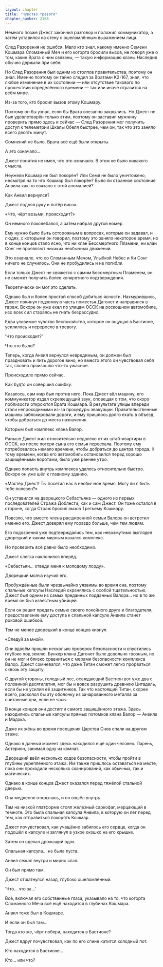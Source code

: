 ```yaml
---
layout: chapter
title: "Чувство тревоги"
chapter_number: 2168
---
```




Немного позже Джест закончил разговор и положил коммуникатор, а затем уставился на стену с ошеломлённым выражением лица.

След Разорения не ошибся. Мало кто знал, какому именно Семени Кошмара Сломанный Меч и его когорта бросили вызов, не говоря уже о том, какие Врата с ним связаны, — такую информацию кланы Наследия обычно держали при себе.

Но След Разорения был одним из столпов правительства, поэтому он знал. Именно поэтому он тайно следил за Вратами К2-167, зная, что любое изменение в их состоянии — или отсутствие такового по прошествии определённого времени — так или иначе отразится на всём мире.

Из-за того, кто бросил вызов этому Кошмару.

Поэтому он бы узнал, если бы Врата внезапно закрылись. Но Джест не был удовлетворён только этим, поэтому он заставил мужчину проверить прямо здесь и сейчас — След Разорения мог получить доступ к телеметрии Шкалы Обеля быстрее, чем он, так что это заняло всего десять минут.

Сомнений не было. Врата всё ещё были открыты.

А это означало...

Джест понятия не имел, что это означало. В этом не было никакого смысла.

Неужели Кошмар не был покорён? Или Семя не было уничтожено, несмотря на то что Кошмар был покорён? Было ли странное состояние Анвила как-то связано с этой аномалией?

Как Анвил вернулся?

Джест поднял руку и потёр висок.

«Что, чёрт возьми, происходит?»

Он немного поколебался, а затем набрал другой номер.

Ему нужно было быть осторожным в вопросах, которые он задавал, и людях, с которыми он говорил, поэтому это заняло некоторое время, но в конце концов стало ясно, что ни клан Бессмертного Пламени, ни клан Сонг не проявляют никаких необычных движений.

Это означало, что со Сломанным Мечом, Улыбкой Небес и Ки Сонг ничего не случилось. Они не пробудились и не погибли.

Если только Джест не свяжется с самим Бессмертным Пламенем, он не сможет получить более конкретного подтверждения.

Теоретически он мог это сделать.

Однако был и более простой способ добиться ясности. Нахмурившись, Джест покинул подземную часть поместья Дагонет и направился в гараж. Вскоре он уже ехал по улицам ОССК на роскошном автомобиле, изо всех сил стараясь не гнать безрассудно.

Едва уловимое чувство беспокойства, которое он ощущал в Бастионе, усилилось и переросло в тревогу.

'Что происходит?'

Что это было?

Теперь, когда Анвил вернулся невредимым, он должен был праздновать и пить дорогое вино, но вместо этого он чувствовал себя так, словно произошло что-то ужасное.

Происходило прямо сейчас.

Как будто он совершил ошибку.

Казалось, сам мир был против него. Пока Джест вёл машину, его коммуникатор издал скрежещущий звук, оповещая о том, что скоро поблизости откроются Врата Кошмара. В результате улицы впереди стали непроходимыми из-за процедуры эвакуации. Правительственные машины заблокировали дороги, и ему пришлось долго ехать в объезд, чтобы добраться до места назначения.

Которым был комплекс клана Валор.

Раньше Джест жил относительно недалеко от их штаб-квартиры в ОССК, но после потери сына его семья переехала. Поэтому ему потребовалось немало времени, чтобы добраться до центра города. К тому времени, когда его автомобиль остановился перед хорошо защищёнными воротами, было уже раннее утро.

Однако попасть внутрь комплекса удалось относительно быстро. Вскоре он уже шёл к главному зданию.

«Мастер Джест! Ты посетил нас в необычное время. Могу ли я быть тебе полезен?»

Он уставился на дворецкого Себастьяна — одного из первых последователей Стража Доблести, как и сам Джест. Он тоже остался в стороне, когда Страж бросил вызов Третьему Кошмару.

Повезло, что вместо члена расширенной семьи Валора он встретил именно его. Джест доверял ему гораздо больше, чем тем людям.

Его подозрения уже подтверждались тем, как невозмутимо выглядел дворецкий и каким мирным казался комплекс.

Но проверить всё равно было необходимо.

Джест слегка наклонился вперёд.

«Себастьян... отведи меня к молодому лорду».

Дворецкий молча изучил его.

Пробуждённые были чрезвычайно уязвимы во время сна, поэтому спальные капсулы Наследий охранялись с особой тщательностью. Джест был одним из самых преданных подданных Валора... но в то же время он был известным убийцей.

Если он решит предать семью своего покойного друга и благодетеля, предоставление ему доступа к спальной капсуле Анвила станет роковой ошибкой.

Тем не менее дворецкий в конце концов кивнул.

«Следуй за мной».

Они вдвоём прошли несколько проверок безопасности и спустились глубоко под землю. Бункер клана Дагонет было довольно грозным, но он не мог и близко сравниться с мерами безопасности комплекса Валор. Джест сомневался, что даже Титан сможет легко прорваться сквозь эту защиту.

С другой стороны, голодный лес, осаждающий Бастион вот уже два с половиной десятилетия, мог бы и вовсе разрушить древнюю Цитадель, если бы не усилия её защитников. Так что настоящий Титан, скорее всего, расколол бы эту оболочку из зачарованного металла за считанные дни, если не часы.

В конце концов они достигли самого защищённого этажа. Здесь находились спальные капсулы прямых потомков клана Валор — Анвила и Мадока.

Даже их жёны во время посещения Царства Снов спали на другом этаже.

Однако в данный момент здесь находился ещё один человек. Парень, Астерион, занимал одну из комнат.

Дворецкий ввёл несколько кодов безопасности, чтобы пройти в глубины укреплённого этажа. Им также пришлось оставаться на месте, пока они проходили несколько сканирований, как обычных, так и магических.

Однако в конце концов Джест оказался перед тяжёлой стальной дверью.

Она медленно открылась, и он вошёл внутрь.

Там на низкой платформе стоял железный саркофаг, мерцающий в темноте. Это была спальная капсула Анвила, в которую он лёг перед тем, как отправиться покорять Кошмар.

Джест почувствовал, как учащённо забилось его сердце, когда он подошёл к капсуле и заглянул в узкое окошко на его крышке.

Затем он сделал дрожащий вдох.

Спальная капсула... не была пуста.

Анвил лежал внутри и мирно спал.

Он был прямо там.

Джест отшатнулся назад, глубоко ошеломлённый.

'Что... что за...'

Всё, включая его собственные глаза, указывало на то, что когорта Сломанного Меча всё ещё находится в глубинах Кошмара.

Анвил тоже был в Кошмаре.

И если он был там...

Тогда кто же, чёрт побери, находится в Бастионе?

Джест вдруг почувствовал, как по его спине катится холодный пот.

Кто находится в Бастионе...

Кто… или что?

